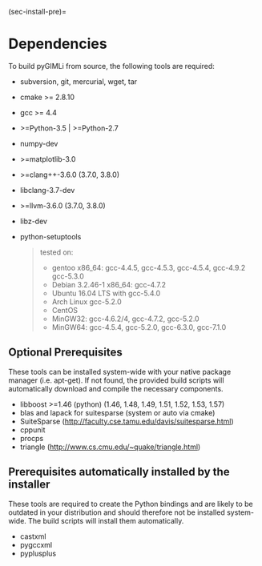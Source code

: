 (sec-install-pre)=

# Dependencies

To build pyGIMLi from source, the following tools are required:

- subversion, git, mercurial, wget, tar

- cmake >= 2.8.10

- gcc >= 4.4

- \>=Python-3.5 | >=Python-2.7

- numpy-dev

- \>=matplotlib-3.0

- \>=clang++-3.6.0 (3.7.0, 3.8.0)

- libclang-3.7-dev

- \>=llvm-3.6.0 (3.7.0, 3.8.0)

- libz-dev

- python-setuptools

  > tested on:
  >
  > - gentoo x86_64: gcc-4.4.5, gcc-4.5.3, gcc-4.5.4, gcc-4.9.2 gcc-5.3.0
  > - Debian 3.2.46-1 x86_64: gcc-4.7.2
  > - Ubuntu 16.04 LTS with gcc-5.4.0
  > - Arch Linux gcc-5.2.0
  > - CentOS
  > - MinGW32: gcc-4.6.2/4, gcc-4.7.2, gcc-5.2.0
  > - MinGW64: gcc-4.5.4, gcc-5.2.0, gcc-6.3.0, gcc-7.1.0

## Optional Prerequisites

These tools can be installed system-wide with your native package manager (i.e.
apt-get). If not found, the provided build scripts will automatically download
and compile the necessary components.

- libboost >=1.46 (python) (1.46, 1.48, 1.49, 1.51, 1.52, 1.53, 1.57)
- blas and lapack for suitesparse (system or auto via cmake)
- SuiteSparse (<http://faculty.cse.tamu.edu/davis/suitesparse.html>)
- cppunit
- procps
- triangle (<http://www.cs.cmu.edu/~quake/triangle.html>)

## Prerequisites automatically installed by the installer

These tools are required to create the Python bindings and are likely to be
outdated in your distribution and should therefore not be installed
system-wide. The build scripts will install them automatically.

- castxml
- pygccxml
- pyplusplus
